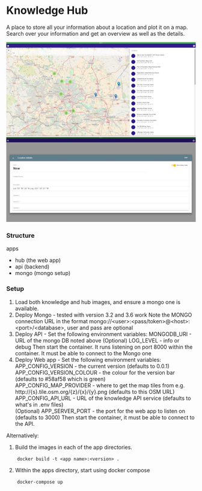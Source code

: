 # Knowledge Hub
A place to store all your information about a location and plot it on a map. Search over your information and get an overview as well as the details.

![New Location](./screenshots/overview.png) ![Home Page](./screenshots/new.png) 

### Structure
apps
 - hub (the web app)
 - api (backend)
 - mongo (mongo setup)

### Setup
1. Load both knowledge and hub images, and ensure a mongo one is available.
2. Deploy Mongo - tested with version 3.2 and 3.6 work
    Note the MONGO connection URL in the format mongo://\<user>:<pass/token>@\<host>:\<port>/\<database>, user and pass are optional
3. Deploy API - 
    Set the following environment variables:
        MONGODB_URI - URL of the mongo DB noted above
        (Optional) LOG_LEVEL - info or debug
    Then start the container. It runs listening on port 8000 within the container. It must be able to connect to the Mongo one
4. Deploy Web app - 
    Set the following environment variables:
        APP_CONFIG_VERSION - the current version (defaults to 0.0.1)<br/>
        APP_CONFIG_VERSION_COLOUR - the colour for the version bar (defaults to #58af58 which is green)<br/>
        APP_CONFIG_MAP_PROVIDER - where to get the map tiles from e.g. http://{s}.tile.osm.org/{z}/{x}/{y}.png (defaults to this OSM URL)<br/>
        APP_CONFIG_API_URL - URL of the knowledge API service (defaults to what's in .env files)<br/>
        (Optional)
        APP_SERVER_PORT - the port for the web app to listen on (defaults to 3000)
    Then start the container, it must be able to connect to the API.

Alternatively:
1. Build the images in each of the app directories.
```
    docker build -t <app name>:<version> .
```
2. Within the apps directory, start using docker compose
```
    docker-compose up
```